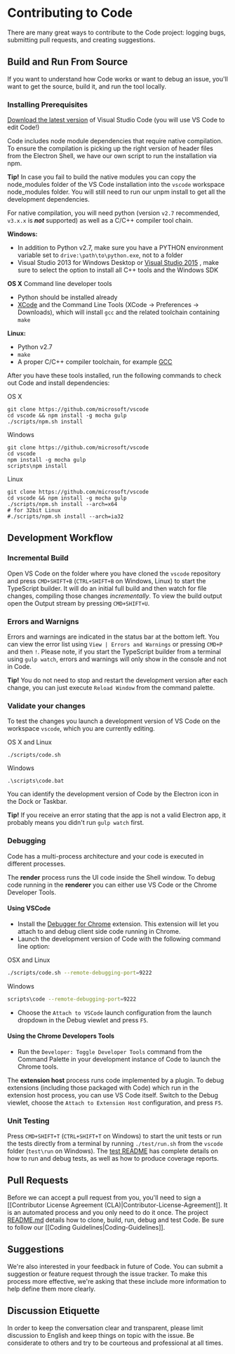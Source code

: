 # Contributing to Code
There are many great ways to contribute to the Code project: logging bugs, submitting pull requests, and creating suggestions.

## Build and Run From Source

If you want to understand how Code works or want to debug an issue, you'll want to get the source, build it, and run the tool locally.

### Installing Prerequisites

[Download the latest version](https://code.visualstudio.com/Download) of Visual Studio Code (you will use VS Code to edit Code!)

Code includes node module dependencies that require native compilation. To ensure the compilation is picking up the right version of header files from the Electron Shell, we have our own script to run the installation via npm.

**Tip!** In case you fail to build the native modules you can copy the node_modules folder of the VS Code installation into the `vscode` workspace node_modules folder. You will still need to run our unpm install to get all the development dependencies.

For native compilation, you will need python (version `v2.7` recommended, `v3.x.x` is __*not*__ supported) as well as a C/C++ compiler tool chain.

**Windows:**
* In addition to Python v2.7, make sure you have a PYTHON environment variable set to `drive:\path\to\python.exe`, not to a folder
* Visual Studio 2013 for Windows Desktop or [Visual Studio 2015](https://www.visualstudio.com/en-us/products/visual-studio-community-vs.aspx) , make sure to select the option to install all C++ tools and the Windows SDK

**OS X** Command line developer tools
* Python should be installed already
* [XCode](https://developer.apple.com/xcode/downloads/) and the Command Line Tools (XCode -> Preferences -> Downloads), which will install `gcc` and the related toolchain containing `make`

**Linux:**
* Python v2.7
* `make`
* A proper C/C++ compiler toolchain, for example [GCC](https://gcc.gnu.org)

After you have these tools installed, run the following commands to check out Code and install dependencies:

OS X

	git clone https://github.com/microsoft/vscode
	cd vscode && npm install -g mocha gulp
	./scripts/npm.sh install

Windows

	git clone https://github.com/microsoft/vscode
	cd vscode
	npm install -g mocha gulp
	scripts\npm install

Linux

	git clone https://github.com/microsoft/vscode
	cd vscode && npm install -g mocha gulp
	./scripts/npm.sh install --arch=x64
	# for 32bit Linux
	#./scripts/npm.sh install --arch=ia32

## Development Workflow

### Incremental Build
Open VS Code on the folder where you have cloned the `vscode` repository and press `CMD+SHIFT+B` (`CTRL+SHIFT+B` on Windows, Linux) to start the TypeScript builder. It will do an initial full build and then watch for file changes, compiling those changes *incrementally*. To view the build output open the Output stream by pressing `CMD+SHIFT+U`.

### Errors and Warnigns
Errors and warnings are indicated in the status bar at the bottom left. You can view the error list using `View | Errors and Warnings` or pressing `CMD+P` and then `!`. Please note, if you start the TypeScript builder from a terminal using `gulp watch`, errors and warnings will only show in the console and not in Code.

**Tip!** You do not need to stop and restart the development version after each change, you can just execute `Reload Window` from the command palette.

### Validate your changes
To test the changes you launch a development version of VS Code on the workspace `vscode`, which you are currently editing.

OS X and Linux

	./scripts/code.sh

Windows

	.\scripts\code.bat

You can identify the development version of Code by the Electron icon in the Dock or Taskbar.

**Tip!** If you receive an error stating that the app is not a valid Electron app, it probably means you didn't run `gulp watch` first.

### Debugging
Code has a multi-process architecture and your code is executed in different processes.

The **render** process runs the UI code inside the Shell window. To debug code running in the **renderer** you can either use VS Code or the Chrome Developer Tools.

#### Using VSCode
* Install the [Debugger for Chrome](https://marketplace.visualstudio.com/items/msjsdiag.debugger-for-chrome) extension. This extension will let you attach to and debug client side code running in Chrome.
* Launch the development version of Code with the following command line option:

OSX and Linux
``` bash
./scripts/code.sh --remote-debugging-port=9222
```
Windows
``` bash
scripts\code --remote-debugging-port=9222
```

* Choose the `Attach to VSCode` launch configuration from the launch dropdown in the Debug viewlet and press `F5`.


#### Using the Chrome Developers Tools

* Run the `Developer: Toggle Developer Tools` command from the Command Palette in your development instance of Code to launch the Chrome tools.

The **extension host** process runs code implemented by a plugin. To debug extensions (including those packaged with Code) which run in the extension host process, you can use VS Code itself. Switch to the Debug viewlet, choose the `Attach to Extension Host` configuration, and press `F5`.

### Unit Testing
Press `CMD+SHIFT+T` (`CTRL+SHIFT+T` on Windows) to start the unit tests or run the tests directly from a terminal by running `./test/run.sh` from the `vscode` folder (`test\run` on Windows). The [test README](/test/README.md) has complete details on how to run and debug tests, as well as how to produce coverage reports.

## Pull Requests
Before we can accept a pull request from you, you'll need to sign a [[Contributor License Agreement (CLA)|Contributor-License-Agreement]]. It is an automated process and you only need to do it once. The project [README.md](https://github.com/Microsoft/vscode/blob/master/README.md) details how to clone, build, run, debug and test Code. Be sure to follow our [[Coding Guidelines|Coding-Guidelines]].

## Suggestions
We're also interested in your feedback in future of Code. You can submit a suggestion or feature request through the issue tracker. To make this process more effective, we're asking that these include more information to help define them more clearly. 

## Discussion Etiquette

In order to keep the conversation clear and transparent, please limit discussion to English and keep things on topic with the issue. Be considerate to others and try to be courteous and professional at all times.